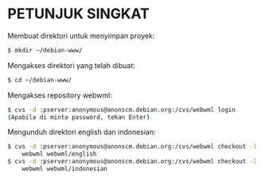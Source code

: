 # PETUNJUK SINGKAT

Membuat direktori untuk menyimpan proyek:

```bash
$ mkdir ~/debian-www/
```

Mengakses direktori yang telah dibuat:

```bash
$ cd ~/debian-www/
```

Mengakses repository webwml:

```bash
$ cvs -d :pserver:anonymous@anonscm.debian.org:/cvs/webwml login
(Apabila di minta password, tekan Enter)
```

Mengunduh direktori english dan indonesian:

```bash
$ cvs -d :pserver:anonymous@anonscm.debian.org:/cvs/webwml checkout -l \ 
    webwml webwml/english
$ cvs -d :pserver:anonymous@anonscm.debian.org:/cvs/webwml checkout -l \ 
    webwml webwml/indonesian
```
